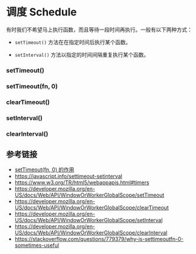 # 调度 Schedule

有时我们不希望马上执行函数，而且等待一段时间再执行。一般有以下两种方式：
* `setTimeout()` 方法在在指定时间后执行某个函数。

* `setInterval()` 方法以指定的时间间隔重复执行某个函数。

### setTimeout()
### setTimeout(fn, 0)

### clearTimeout()

### setInterval()
### clearInterval()

## 参考链接
* [setTimeout(fn, 0) 的作用](http://pandacafe.net/post/337)
* https://javascript.info/settimeout-setinterval
* https://www.w3.org/TR/html5/webappapis.html#timers
* https://developer.mozilla.org/en-US/docs/Web/API/WindowOrWorkerGlobalScope/setTimeout
* https://developer.mozilla.org/en-US/docs/Web/API/WindowOrWorkerGlobalScope/clearTimeout
* https://developer.mozilla.org/en-US/docs/Web/API/WindowOrWorkerGlobalScope/setInterval
* https://developer.mozilla.org/en-US/docs/Web/API/WindowOrWorkerGlobalScope/clearInterval
* https://stackoverflow.com/questions/779379/why-is-settimeoutfn-0-sometimes-useful
